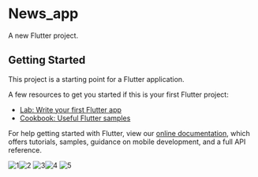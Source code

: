 # News_app

A new Flutter project.

## Getting Started

This project is a starting point for a Flutter application.

A few resources to get you started if this is your first Flutter project:

- [Lab: Write your first Flutter app](https://flutter.dev/docs/get-started/codelab)
- [Cookbook: Useful Flutter samples](https://flutter.dev/docs/cookbook)

For help getting started with Flutter, view our
[online documentation](https://flutter.dev/docs), which offers tutorials,
samples, guidance on mobile development, and a full API reference.


![1](https://user-images.githubusercontent.com/26230083/166944992-bcd5a319-f123-467d-918b-8ab4f469773e.jpg)![2](https://user-images.githubusercontent.com/26230083/166945030-724c0da6-7caf-48f0-8247-50422bc592f1.jpg)
![3](https://user-images.githubusercontent.com/26230083/166945154-a3a47b7e-5aab-4b52-bed4-d40ca1cde639.jpg)![4](https://user-images.githubusercontent.com/26230083/166945174-c50ce877-025d-4846-ae2c-6deb11b52e41.jpg)
![5](https://user-images.githubusercontent.com/26230083/166945184-39f54a17-ceda-49be-8da5-1c3ee27705f7.jpg)
